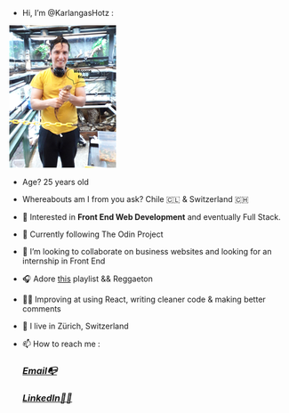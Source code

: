 - Hi, I’m @KarlangasHotz :




 ![photowithiguana](https://github.com/KarlangasHotz/KarlangasHotz/blob/main/urbanjungleedited.jpg)
 
- Age? 25 years old 

- Whereabouts am I from you ask? Chile 🇨🇱  & Switzerland 🇨🇭
 
- 👀 Interested in <strong>Front End Web Development</strong> and eventually Full Stack.
 
- 🌱 Currently following The Odin Project 
 
- 💞️ I’m looking to collaborate on business websites and looking for an internship in Front End

- 🎧 Adore [this](https://www.youtube.com/watch?v=_WYEzaodn6c&ab_channel=HeartfulCafeMusic) playlist
   && Reggaeton   
 
- 👨‍🎓 Improving at using React, writing cleaner code & making better comments 
 
- 📍  I live in Zürich, Switzerland
 
- 📫 How to reach me : 
   
   <em><h3>[Email📭](mailto:karlhotzmolina@hotmail.com)</h4></em>
       
   <em><h3>[LinkedIn🧙‍♂️](https://www.linkedin.com/in/karl-hotz-23782b132/)</h4></em>
   
 
     

<!---
KarlangasHotz/KarlangasHotz is a ✨ special ✨ repository because its `README.md` (this file) appears on your GitHub profile.
You can click the Preview link to take a look at your changes.
--->
